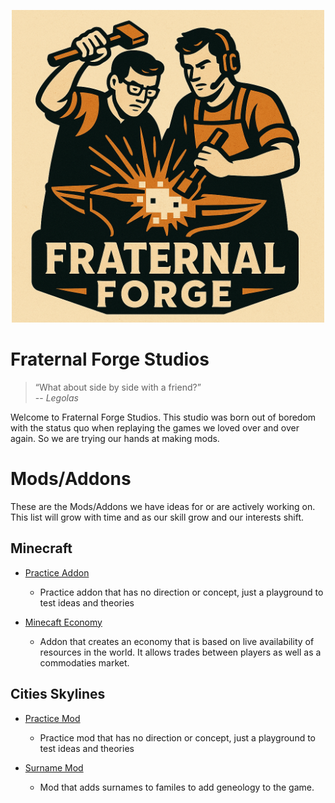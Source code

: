 <p align="center">
    <img src="/docs/fraternal-forge-logo.png" width="500" >
</p>

# Fraternal Forge Studios

>“What about side by side with a friend?”\
> -- <cite>Legolas</cite>

Welcome to Fraternal Forge Studios. This studio was born out of boredom with the status quo when replaying the games we loved over and over again. So we are trying our hands at making mods.

# Mods/Addons

These are the Mods/Addons we have ideas for or are actively working on. This list will grow with time and as our skill grow and our interests shift.

## Minecraft

- [Practice Addon](/Minecraft/PracticeAddon/README.md)
    - Practice addon that has no direction or concept, just a playground to test ideas and theories

- [Minecaft Economy](/Minecraft/MinecraftEconomy/README.md)
    - Addon that creates an economy that is based on live availability of resources in the world. It allows trades between players as well as a commodaties market.

## Cities Skylines

- [Practice Mod](/CitiesSkylines/PracticeMod/README.md)
    - Practice mod that has no direction or concept, just a playground to test ideas and theories

- [Surname Mod](/CitiesSkylines/SurnameMod/README.md)
    - Mod that adds surnames to familes to add geneology to the game.


